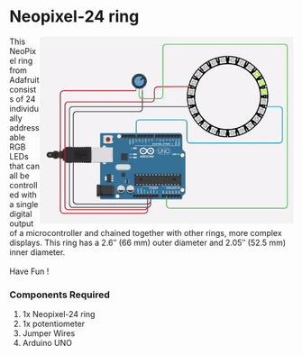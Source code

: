 <h1>Neopixel-24 ring</h1>

<div>
    <img width=450 align=right src="https://github.com/Electroversity/Electroverse/blob/main/Basics%201/16-Neopixel%2024%20ring/neopixel24.gif">
    <p>This NeoPixel ring from Adafruit consists of 24 individually addressable RGB LEDs that can all be controlled with a single digital output of a microcontroller and chained together with other rings, more complex displays. This ring has a 2.6″ (66 mm) outer diameter and 2.05″ (52.5 mm) inner diameter.<br><br>
  Have Fun !</p>
    
  <h3>Components Required</h3>
  <ol>
    <li>1x Neopixel-24 ring</li>
    <li>1x potentiometer</li>
    <li>Jumper Wires</li>
    <li>Arduino UNO</li>
  </ol>
    
</div>


  






